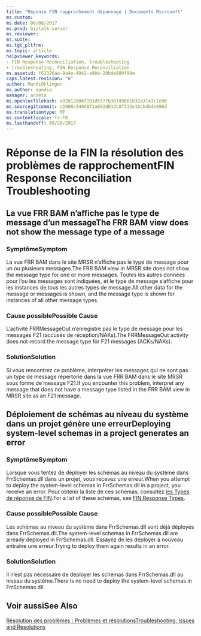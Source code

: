 ```yaml
---
title: "Réponse FIN rapprochement dépannage | Documents Microsoft"
ms.custom: 
ms.date: 06/08/2017
ms.prod: biztalk-server
ms.reviewer: 
ms.suite: 
ms.tgt_pltfrm: 
ms.topic: article
helpviewer_keywords:
- FIN Response Reconciliation, troubleshooting
- troubleshooting, FIN Response Reconciliation
ms.assetid: f62326aa-9a4e-4941-a9bb-20bde980f99e
caps.latest.revision: "6"
author: MandiOhlinger
ms.author: mandia
manager: anneta
ms.openlocfilehash: a92812086f191d5777b387d9861b32a3147c1e96
ms.sourcegitcommit: cb908c540d8f1a692d01dc8f313e16cb4b4e696d
ms.translationtype: MT
ms.contentlocale: fr-FR
ms.lasthandoff: 09/20/2017
---
```

# <a name="fin-response-reconciliation-troubleshooting"></a><span data-ttu-id="f7c9f-102">Réponse de la FIN la résolution des problèmes de rapprochement</span><span class="sxs-lookup"><span data-stu-id="f7c9f-102">FIN Response Reconciliation Troubleshooting</span></span>
## <a name="the-frr-bam-view-does-not-show-the-message-type-of-a-message"></a><span data-ttu-id="f7c9f-103">La vue FRR BAM n’affiche pas le type de message d’un message</span><span class="sxs-lookup"><span data-stu-id="f7c9f-103">The FRR BAM view does not show the message type of a message</span></span>  
  
### <a name="symptom"></a><span data-ttu-id="f7c9f-104">Symptôme</span><span class="sxs-lookup"><span data-stu-id="f7c9f-104">Symptom</span></span>  
 <span data-ttu-id="f7c9f-105">La vue FRR BAM dans le site MRSR n’affiche pas le type de message pour un ou plusieurs messages.</span><span class="sxs-lookup"><span data-stu-id="f7c9f-105">The FRR BAM view in MRSR site does not show the message type for one or more messages.</span></span> <span data-ttu-id="f7c9f-106">Toutes les autres données pour l’ou les messages sont indiquées, et le type de message s’affiche pour les instances de tous les autres types de message.</span><span class="sxs-lookup"><span data-stu-id="f7c9f-106">All other data for the message or messages is shown, and the message type is shown for instances of all other message types.</span></span>  
  
### <a name="possible-cause"></a><span data-ttu-id="f7c9f-107">Cause possible</span><span class="sxs-lookup"><span data-stu-id="f7c9f-107">Possible Cause</span></span>  
 <span data-ttu-id="f7c9f-108">L’activité FRRMessageOut n’enregistre pas le type de message pour les messages F21 (accusés de réception/NAKs).</span><span class="sxs-lookup"><span data-stu-id="f7c9f-108">The FRRMessageOut activity does not record the message type for F21 messages (ACKs/NAKs).</span></span>  
  
### <a name="solution"></a><span data-ttu-id="f7c9f-109">Solution</span><span class="sxs-lookup"><span data-stu-id="f7c9f-109">Solution</span></span>  
 <span data-ttu-id="f7c9f-110">Si vous rencontrez ce problème, interpréter les messages qui ne sont pas un type de message répertorié dans la vue FRR BAM dans le site MRSR sous forme de message F21.</span><span class="sxs-lookup"><span data-stu-id="f7c9f-110">If you encounter this problem, interpret any message that does not have a message type listed in the FRR BAM view in MRSR site as an F21 message.</span></span>  
  
## <a name="deploying-system-level-schemas-in-a-project-generates-an-error"></a><span data-ttu-id="f7c9f-111">Déploiement de schémas au niveau du système dans un projet génère une erreur</span><span class="sxs-lookup"><span data-stu-id="f7c9f-111">Deploying system-level schemas in a project generates an error</span></span>  
  
### <a name="symptom"></a><span data-ttu-id="f7c9f-112">Symptôme</span><span class="sxs-lookup"><span data-stu-id="f7c9f-112">Symptom</span></span>  
 <span data-ttu-id="f7c9f-113">Lorsque vous tentez de déployer les schémas au niveau du système dans FrrSchemas.dll dans un projet, vous recevez une erreur.</span><span class="sxs-lookup"><span data-stu-id="f7c9f-113">When you attempt to deploy the system-level schemas in FrrSchemas.dll in a project, you receive an error.</span></span> <span data-ttu-id="f7c9f-114">Pour obtenir la liste de ces schémas, consultez [les Types de réponse de FIN](../../adapters-and-accelerators/accelerator-swift/fin-response-types.md).</span><span class="sxs-lookup"><span data-stu-id="f7c9f-114">For a list of these schemas, see [FIN Response Types](../../adapters-and-accelerators/accelerator-swift/fin-response-types.md).</span></span>  
  
### <a name="possible-cause"></a><span data-ttu-id="f7c9f-115">Cause possible</span><span class="sxs-lookup"><span data-stu-id="f7c9f-115">Possible Cause</span></span>  
 <span data-ttu-id="f7c9f-116">Les schémas au niveau du système dans FrrSchemas.dll sont déjà déployés dans FrrSchemas.dll.</span><span class="sxs-lookup"><span data-stu-id="f7c9f-116">The system-level schemas in FrrSchemas.dll are already deployed in FrrSchemas.dll.</span></span> <span data-ttu-id="f7c9f-117">Essayez de les déployer à nouveau entraîne une erreur.</span><span class="sxs-lookup"><span data-stu-id="f7c9f-117">Trying to deploy them again results in an error.</span></span>  
  
### <a name="solution"></a><span data-ttu-id="f7c9f-118">Solution</span><span class="sxs-lookup"><span data-stu-id="f7c9f-118">Solution</span></span>  
 <span data-ttu-id="f7c9f-119">Il n’est pas nécessaire de déployer les schémas dans FrrSchemas.dll au niveau du système.</span><span class="sxs-lookup"><span data-stu-id="f7c9f-119">There is no need to deploy the system-level schemas in FrrSchemas.dll.</span></span>  
  
## <a name="see-also"></a><span data-ttu-id="f7c9f-120">Voir aussi</span><span class="sxs-lookup"><span data-stu-id="f7c9f-120">See Also</span></span>  
 [<span data-ttu-id="f7c9f-121">Résolution des problèmes : Problèmes et résolutions</span><span class="sxs-lookup"><span data-stu-id="f7c9f-121">Troubleshooting: Issues and Resolutions</span></span>](../../adapters-and-accelerators/accelerator-swift/troubleshooting-issues-and-resolutions1.md)